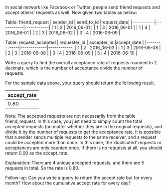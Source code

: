 In social network like Facebook or Twitter, people send friend requests and accept others’ requests as well. Now given two tables as below:
 
Table: friend_request
| sender_id | send_to_id |request_date|
|-----------|------------|------------|
| 1         | 2          | 2016_06-01 |
| 1         | 3          | 2016_06-01 |
| 1         | 4          | 2016_06-01 |
| 2         | 3          | 2016_06-02 |
| 3         | 4          | 2016-06-09 |
 
Table: request_accepted
| requester_id | accepter_id |accept_date |
|--------------|-------------|------------|
| 1            | 2           | 2016_06-03 |
| 1            | 3           | 2016-06-08 |
| 2            | 3           | 2016-06-08 |
| 3            | 4           | 2016-06-09 |
| 3            | 4           | 2016-06-10 |
 
Write a query to find the overall acceptance rate of requests rounded to 2 decimals, which is the number of acceptance divide the number of requests.
 
For the sample data above, your query should return the following result.
 
|accept_rate|
|-----------|
|       0.80|
 
Note:
The accepted requests are not necessarily from the table friend_request. In this case, you just need to simply count the total accepted requests (no matter whether they are in the original requests), and divide it by the number of requests to get the acceptance rate.
It is possible that a sender sends multiple requests to the same receiver, and a request could be accepted more than once. In this case, the ‘duplicated’ requests or acceptances are only counted once.
If there is no requests at all, you should return 0.00 as the accept_rate.
 
Explanation: There are 4 unique accepted requests, and there are 5 requests in total. So the rate is 0.80.
 
Follow-up:
Can you write a query to return the accept rate but for every month?
How about the cumulative accept rate for every day?
